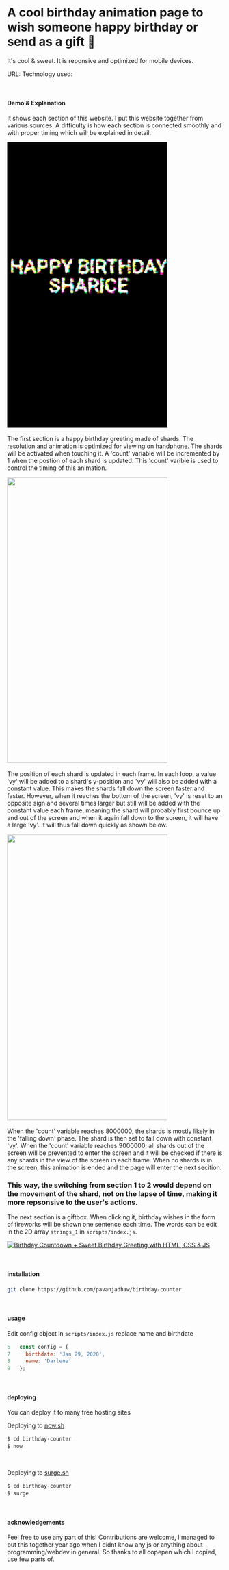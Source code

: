 # A cool birthday animation page to wish someone happy birthday or send as a gift 🎁

It's cool & sweet. It is reponsive and optimized for mobile devices.

URL: 
Technology used: 

&nbsp;

#### Demo & Explanation
It shows each section of this website. I put this website together from various sources. A difficulty is how each section is connected smoothly and with proper timing which will be  explained in detail.

<img src="images/screenshot1.jpg" width="375" height="667">



The first section is a happy birthday greeting made of shards. The resolution and animation is optimized for viewing on handphone. The shards will be activated when touching it. A 'count' variable will be incremented by 1 when the postion of each shard is updated. This 'count' varible is used to control the timing of this animation.


<img src="images/screenshot2.gif" width="375" height="667">

The position of each shard is updated in each frame. In each loop, a value 'vy' will be added to a shard's y-position and 'vy' will also be added with a constant value. This makes the shards fall down the screen faster and faster. However, when it reaches the bottom of the screen, 'vy' is reset to an opposite sign and several times larger but still will be added with the constant value each frame, meaning the shard will probably first bounce up and out of the screen and  when it again fall down to the screen, it will have a large 'vy'. It will thus fall down quickly as shown below. 





<img src="images/screenshot3.gif" width="375" height="667">




When the 'count' variable reaches 8000000, the shards is mostly likely in the 'falling down' phase. The shard is then set to fall down with constant 'vy'. When the 'count' variable reaches 9000000, all shards out of the screen will be prevented to enter the screen and it will be checked if there is any shards in the view of the screen in each frame. When no shards is in the screen, this animation is ended and the page will enter the next secition.
### This way, the switching from section 1 to 2 would depend on the movement of the shard, not on the lapse of time, making it more repsonsive to the user's actions.






The next section is a giftbox. When clicking it, birthday wishes in the form of fireworks will be shown one sentence each time.
The words can be edit in the 2D array `strings_1` in `scripts/index.js`.














[![Birthday Countdown + Sweet Birthday Greeting with HTML, CSS & JS](http://img.youtube.com/vi/B-f1bxYaayc/0.jpg)](https://youtu.be/B-f1bxYaayc?t=53 'Birthday Countdown + Sweet Birthday Greeting with HTML, CSS & JS')

&nbsp;

#### installation

```sh
git clone https://github.com/pavanjadhaw/birthday-counter
```

&nbsp;

#### usage

Edit config object in `scripts/index.js`
replace name and birthdate

```js
6   const config = {
7     birthdate: 'Jan 29, 2020',
8     name: 'Darlene'
9   };
```

&nbsp;

#### deploying

You can deploy it to many free hosting sites

Deploying to [now.sh](https://zeit.co/home)

```sh
$ cd birthday-counter
$ now
```

&nbsp;

Deploying to [surge.sh](https://surge.sh/)

```sh
$ cd birthday-counter
$ surge
```

&nbsp;

#### acknowledgements

Feel free to use any part of this! Contributions are welcome,
I managed to put this together year ago when I didnt know any js or anything about programming/webdev in general.
So thanks to all copepen which I copied, use few parts of.

&nbsp;
